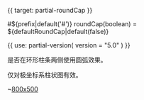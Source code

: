 {{ target: partial-roundCap }}

#${prefix|default('#')} roundCap(boolean) = ${defaultRoundCap|default(false)}

<ExampleUIControlBoolean default="${defaultRoundCap|default(false)}" />

{{ use: partial-version(
    version = "5.0"
) }}

<ExampleUIControlBoolean clean="true" />

是否在环形柱条两侧使用圆弧效果。

仅对极坐标系柱状图有效。

~[800x500](${galleryViewPath}polar-roundCap&reset=1&edit=1)